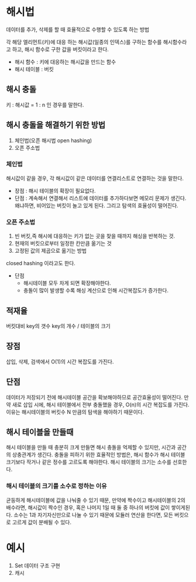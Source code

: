 # 해시법

데이터를 추가, 삭제를 할 때 효율적으로 수행할 수 있도록 하는 방법

각 해당 엘리먼트(키)에 대응 하는 해시값(일종의 인덱스)를 구하는 함수를 해시함수라고 하고,
해시 함수로 구한 값을 버킷이라고 한다.

- 해시 함수 : 키에 대응하는 해시값을 만드는 함수
- 해시 테이블 : 버킷

## 해시 충돌
키 : 해시값 = 1 : n 인 경우를 말한다.

## 해시 충돌을 해결하기 위한 방법
1. 체인법(오픈 해시법 open hashing)
2. 오픈 주소법

### 체인법
해시값이 같을 경우, 각 해시값이 같은 데이터를 연결리스트로 연결하는 것을 말한다.
- 장점 : 해시 테이블의 확장이 필요없다.
- 단점 : 계속해서 연결해서 리스트에 데이터를 추가하다보면 메모리 문제가 생긴다. 왜냐하면, 비어있는 버킷이 놀고 있게 된다. 그리고 탐색의 효율성이 떨어진다.

### 오픈 주소법
1. 빈 버킷,즉 해시에 대응하는 키가 없는 곳을 찾을 때까지 해싱을 반복하는 것.
2. 현재의 버킷으로부터 일정한 칸만큼 옮기는 것
3. 고정된 값의 제곱으로 옮기는 방법

closed hashing 이라고도 한다.

- 단점
    - 해시테이블 모두 차게 되면 확장해야한다.
    - 충돌이 많이 발생할 수록 해싱 계산으로 인해 시간복잡도가 증가한다.

## 적재율
버킷대비 key의 갯수
key의 개수 / 테이블의 크기

## 장점

삽입, 삭제, 검색에서 O(1)의 시간 복잡도를 가진다.
## 단점
데이터가 저장되기 전에 해시테이블 공간을 확보해야하므로 공간효율성이 떨어진다.
만약 새로 삽입 시에, 해시 테이블에서 전부 충돌했을 경우, O(n)의 시간 복잡도를 가진다. 이유는 해시테이블의 버킷수 N 만큼의 탐색을 해야하기 때문이다.

## 해시 테이블을 만들때

해시 테이블을 만들 때 충분히 크게 만들면 해시 충돌을 억제할 수 있지만, 시간과 공간의 상충관계가 생긴다.
충돌을 피하기 위한 효율적인 방법은, 해시 함수가 해시 테이블 크기보다 작거나 같은 정수를 고르도록 해야한다.
해시 테이블의 크기는 소수를 선호한다.

### 해시 테이블의 크기를 소수로 정하는 이유
균둥하게 해시테이블에 값을 나눠줄 수 있기 때문,
만약에 짝수이고 해시테이블의 2의 배수라면, 
해시값이 짝수인 경우, 혹은 나머지 1일 때 둘 중 하나의 버킷에 값이 쌓이게된다.
소수는 1과 자기자신만으로 나눌 수 있기 때문에 모듈러 연산을 한다면, 모든 버킷으로 고르게 값이 분배될 수 있다.

# 예시 
1. Set 데이터 구조 구현
2. 캐시
